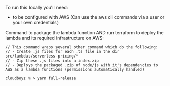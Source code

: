 To run this locally you'll need:

- to be configured with AWS (Can use the aws cli commands via a user or your own credentials)

Command to package the lambda function AND run terraform to deploy the lambda and its required infrastructure on AWS:

```
// This command wraps several other command which do the following:
// - Create .js files for each .ts file in the dir src/lambdas/serverless-pricing/*
// - Zip these .js files into a index.zip
// - Deploys the packaged .zip of node/js with it's dependencies to AWS as a lambda functions (permissions automatically handled)

cloudboyz % > yarn full-release
```
